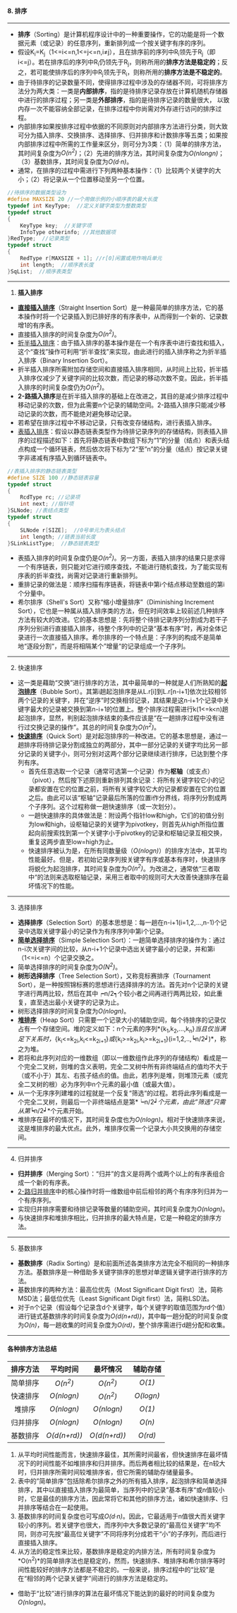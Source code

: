 #### 8. 排序

***

* **排序**（Sorting）是计算机程序设计中的一种重要操作，它的功能是将一个数据元素（或记录）的任意序列，重新排列成一个按关键字有序的序列。
* 假设K<sub>i</sub>=K<sub>j</sub>（1<=i<=n,1<=j<=n,i≠j），且在排序前的序列中R<sub>i</sub>领先于R<sub>j</sub>（即i<=j）。若在排序后的序列中R<sub>i</sub>仍领先于R<sub>j</sub>，则称所用的**排序方法是稳定的**；反之，若可能使排序后的序列中R<sub>j</sub>领先于R<sub>i</sub>，则称所用的**排序方法是不稳定的**。
* 由于待排序的记录数量不同，使得排序过程中涉及的存储器不同，可将排序方法分为两大类：一类是**内部排序**，指的是待排序记录存放在计算机随机存储器中进行的排序过程；另一类是**外部排序**，指的是待排序记录的数量很大， 以致内存一次不能容纳全部记录，在排序过程中你尚需对外存进行访问的排序过程。
* 内部排序如果按排序过程中依据的不同原则对内部排序方法进行分类，则大致可分为插入排序、交换排序、选择排序、归并排序和计数排序等五类；如果按内部排序过程中所需的工作量来区分，则可分为3类：（1）简单的排序方法，其时间复杂度为*O(n<sup>2</sup>)*；（2）先进的排序方法，其时间复杂度为*O(nlongn)*；（3）基数排序，其时间复杂度为*O(d·n)*。
* 通常，在排序的过程中需进行下列两种基本操作：（1）比较两个关键字的大小；（2）将记录从一个位置移动至另一个位置。

```c++
//待排序的数据类型设为
#define MAXSIZE 20 //一个用做示例的小顺序表的最大长度
typedef int KeyType;  //定义关键字类型为整数类型
typedef struct
{
    KeyType key;  //关键字项
    InfoType otherinfo; //其他数据项
}RedType;  //记录类型
typedef struct
{
    RedType r[MAXSIZE + 1]; //r[0]闲置或用作哨兵单元
    int length;  //顺序表长度
}SqList;  //顺序表类型
```

***

1. **插入排序**

* [**直接插入排序**](https://github.com/fantasia85/data-structure/blob/master/eighth_Sorting/Insertion_Sort/S_Insertion_Sort.cpp)（Straight Insertion Sort）是一种最简单的排序方法，它的基本操作时将一个记录插入到已排好序的有序表中，从而得到一个新的、记录数增1的有序表。
* 直接插入排序的时间复杂度为*O(n<sup>2</sup>)*。
* [折半插入排序](https://github.com/fantasia85/data-structure/blob/master/eighth_Sorting/Insertion_Sort/B_Insertion_Sort.cpp)：由于插入排序的基本操作是在一个有序表中进行查找和插入，这个“查找”操作可利用“折半查找”来实现，由此进行的插入排序称之为折半插入排序（Binary Insertion Sort）。
* 折半插入排序所需附加存储空间和直接插入排序相同，从时间上比较，折半插入排序仅减少了关键字间的比较次数，而记录的移动次数不变。因此，折半插入排序的时间复杂度仍为*O(n<sup>2</sup>)*。
* **2-路插入排序**是在折半插入排序的基础上在改进之，其目的是减少排序过程中移动记录的次数，但为此需要n个记录的辅助空间。2-路插入排序只能减少移动记录的次数，而不能绝对避免移动记录。
* 若希望在排序过程中不移动记录，只有改变存储结构，进行表插入排序。
*  [表插入排序](https://github.com/fantasia85/data-structure/blob/master/eighth_Sorting/Insertion_Sort/SL_Insertion_Sort.cpp)：假设以静态链表类型作为待排记录序列的存储结构，则表插入排序的过程描述如下：首先将静态链表中数组下标为“1”的分量（结点）和表头结点构成一个循环链表，然后依次将下标为“2“至”n”的分量（结点）按记录关键字非递减有序插入到循环链表中。

```C++
//表插入排序的静态链表类型
#define SIZE 100 //静态链表容量
typedef struct
{
    RcdType rc; //记录项
    int next; //指针项
}SLNode; //表结点类型
typedef struct
{
    SLNode r[SIZE];  //0号单元为表头结点
    int length; //链表当前长度
}SLinkListType;  //静态链表类型
```

* 表插入排序的时间复杂度仍是*O(n<sup>2</sup>)*。另一方面，表插入排序的结果只是求得一个有序链表，则只能对它进行顺序查找，不能进行随机查找，为了能实现有序表的折半查找，尚需对记录进行重新排列。
* 重排记录的做法是：顺序扫描有序链表，将链表中第i个结点移动至数组的第i个分量中。
* 希尔排序（Shell's Sort）又称“缩小增量排序”（Diminishing Increment Sort），它也是一种属从插入排序类的方法，但在时间效率上较前述几种排序方法有较大的改进。它的基本思想是：先将整个待排记录序列分割成为若干子序列分别进行直接插入排序，待整个序列中的记录“基本有序”时，再对全体记录进行一次直接插入排序。希尔排序的一个特点是：子序列的构成不是简单地“逐段分割“，而是将相隔某个”增量“的记录组成一个子序列。

***

2. 快速排序

* 这一类是藉助“交换”进行排序的方法，其中最简单的一种就是人们所熟知的[**起泡排序**](https://github.com/fantasia85/data-structure/blob/master/eighth_Sorting/Quick_Sort/Bubble_Sort.cpp)（Bubble Sort）。其第i趟起泡排序是从L.r[i]到L.r[n-i+1]依次比较相邻两个记录的关键字，并在“逆序”时交换相邻记录，其结果是这n-i+1个记录中关键字最大的记录被交换到第n-i+1的位置上。整个排序过程需进行k(1<=k<n)趟起泡排序，显然，判别起泡排序结束的条件应该是“在一趟排序过程中没有进行过交换记录的操作”。其总的时间复杂度为*O(n<sup>2</sup>)*。
* [**快速排序**](https://github.com/fantasia85/data-structure/blob/master/eighth_Sorting/Quick_Sort/Quick_Sort.cpp)（Quick Sort）是对起泡排序的一种改进。它的基本思想是，通过一趟排序将待排记录分割成独立的两部分，其中一部分记录的关键字均比另一部分记录的关键字小，则可分别对这两个部分记录继续进行排序，已达到整个序列有序。
  * 首先任意选取一个记录（通常可选第一个记录）作为**枢轴**（或支点）（pivot），然后按下述原则重新排列其余记录：将所有关键字较它小的记录都安置在它的位置之前，将所有关键字较它大的记录都安置在它的位置之后。由此可以该“枢轴”记录最后所落的位置i作分界线，将序列分割成两个子序列。这个过程称做一趟快速排序（或一次划分）。
  * 一趟快速排序的具体做法是：附设两个指针low和high，它们的初值分别为low和high，设枢轴记录的关键字为pivotkey，则首先从high所指位置起向前搜索找到第一个关键字小于pivotkey的记录和枢轴记录互相交换，重复这两步直至low=high为止。
  * 快速排序被认为是，在所有同数量级（*O(nlogn)*）的排序方法中，其平均性能最好。但是，若初始记录序列按关键字有序或基本有序时，快速排序将蜕化为起泡排序，其时间复杂度为*O(n<sup>2</sup>)*。为改进之，通常依“三者取中“的法则来选取枢轴记录，采用三者取中的规则可大大改善快速排序在最坏情况下的性能。

***

3. 选择排序

* **选择排序**（Selection Sort）的基本思想是：每一趟在n-i+1(i=1,2,...,n-1)个记录中选取关键字最小的记录作为有序序列中第i个记录。
* [**简单选择排序**](https://github.com/fantasia85/data-structure/blob/master/eighth_Sorting/Selection_Sort/S_Selection_Sort.cpp)（Simple Selection Sort）：一趟简单选择排序的操作为：通过n-i次关键字间的比较，从n-i+1个记录中选出关键字最小的记录，并和第i（1<=i<=n）个记录交换之。
* 简单选择排序的时间复杂度为*O(N<sup>2</sup>)*。
* **树形选择排序**（Tree Selection Sort），又称竞标赛排序（Tournament Sort），是一种按照锦标赛的思想进行选择排序的方法。首先对n个记录的关键字进行两两比较，然后在其中┍n/2┑个较小者之间再进行两两比较，如此重复，直至选出最小关键字的记录为止。
* 树形选择排序的时间复杂度为*O(nlogn)*。
* [**堆排序**](https://github.com/fantasia85/data-structure/blob/master/eighth_Sorting/Selection_Sort/Heap_Sort.cpp)（Heap Sort）只需要一个记录大小的辅助空间，每个待排序的记录仅占有一个存储空间。堆的定义如下：n个元素的序列*{k<sub>1</sub>,k<sub>2</sub>,...,k<sub>n</sub>}*当且仅当满足下关系时，*{k<sub>i</sub><=k<sub>2i</sub>,k<sub>i</sub><=k<sub>2i+1</sub>}*或*{k<sub>i</sub>>=k<sub>2i</sub>,k<sub>i</sub>>=k<sub>2i+1</sub>}(i=1,2,..,┕n/2┙)*，称之为堆。
* 若将和此序列对应的一维数组（即以一维数组作此序列的存储结构）看成是一个完全二叉树，则堆的含义表明，完全二叉树中所有非终端结点的值均不大于（或不小于）其左、右孩子结点的值。由此，若序列是堆，则堆顶元素（或完全二叉树的根）必为序列中n个元素的最小值（或最大值）。
* 从一个无序序列建堆的过程就是一个反复“筛选“的过程。若将此序列看成是一个完全二叉树，则最后一个非终端结点是第*┕n/2┙*个元素，由此”筛选“只需从第*┕n/2┙*个元素开始。
* 堆排序在最坏的情况下，其时间复杂度也为*O(nlogn)*。相对于快速排序来说，这是堆排序的最大优点。此外，堆排序仅需一个记录大小共交换用的存储空间。

***

4. 归并排序

* **归并排序**（Merging Sort）：“归并”的含义是将两个或两个以上的有序表组合成一个新的有序表。
* [2-路归并排序](https://github.com/fantasia85/data-structure/blob/master/eighth_Sorting/Merging_Sort/mergingsort.cpp)中的核心操作时将一维数组中前后相邻的两个有序序列归并为一个有序序列。
* 实现归并排序需要和待排记录等数量的辅助空间，其时间复杂度为*O(nlogn)*。
* 与快速排序和堆排序相比，归并排序的最大特点是，它是一种稳定的排序方法。

***

5. 基数排序

* **基数排序**（Radix Sorting）是和前面所述各类排序方法完全不相同的一种排序方法。基数排序是一种借助多关键字排序的思想对单逻辑关键字进行排序的方法。
* 基数排序的两种方法：最高位优先（Most Significant Digit first）法，简称MSD法；最低位优先（Least Significant Digit first）法，简称LSD法。
* 对于n个记录（假设每个记录含d个关键字，每个关键字的取值范围为rd个值）进行链式基数排序的时间复杂度为*O(d(n+rd))*，其中每一趟分配的时间复杂度为*O(n)*，每一趟收集的时间复杂度为*O(rd)*，整个排序需进行d趟分配和收集。

***

#### 各种排序方法总结

| 排序方法 |      平均时间      |      最坏情况      | 辅助存储  |
| :------: | :----------------: | :----------------: | :-------: |
| 简单排序 | *O(n<sup>2</sup>)* | *O(n<sup>2</sup>)* |  *O(1)*   |
| 快速排序 |     *O(nlogn)*     | *O(n<sup>2</sup>)* | *O(logn)* |
|  堆排序  |     *O(nlogn)*     |     *O(nlogn)*     |  *O(1)*   |
| 归并排序 |     *O(nlogn)*     |     *O(nlogn)*     |  *O(n)*   |
| 基数排序 |    *O(d(n+rd))*    |    *O(d(n+rd))*    |  *O(rd)*  |

1. 从平均时间性能而言，快速排序最佳，其所需时间最省，但快速排序在最坏情况下的时间性能不如堆排序和归并排序。而后两者相比较的结果是，在n较大时，归并排序所需时间较堆排序省，但它所需的辅助存储量最多。
2. 表中的”简单排序“包括除希尔排序之外的所有插入排序，起泡排序和简单选择排序，其中以直接插入排序为最简单，当序列中的记录”基本有序“或n值较小时，它是最佳的排序方法，因此常将它和其他的排序方法，诸如快速排序、归并排序等结合在一起使用。
3. 基数排序的时间复杂度也可写成*O(d·n)*。因此，它最适用于n值很大而关键字较小的序列。若关键字也很大，而序列中大多数记录的“最高位关键字”均不同，则亦可先按“最高位关键字”不同将序列分成若干“小”的子序列，而后进行直接插入排序。
4. 从方法的稳定性来比较，基数排序是稳定的内排方法，所有时间复杂度为*O(n<sup>2</sup>)*的简单排序法也是稳定的，然而，快速排序、堆排序和希尔排序等时间性能较好的排序方法都是不稳定的。一般来说，排序过程中的“比较”是在“相邻的两个记录关键字”间进行的排序方法是稳定的。

* 借助于“比较”进行排序的算法在最坏情况下能达到的最好的时间复杂度为*O(nlogn)*。

